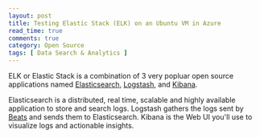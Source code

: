 ```yaml
---
layout: post
title: Testing Elastic Stack (ELK) on an Ubuntu VM in Azure
read_time: true
comments: true
category: Open Source
tags: [ Data Search & Analytics ]
---
```


ELK or Elastic Stack is a combination of 3 very popluar open source applications named [Elasticsearch](https://www.elastic.co/products/elasticsearch), [Logstash](https://www.elastic.co/products/logstash), and [Kibana](https://www.elastic.co/products/kibana).

Elasticsearch is a distributed, real time, scalable and highly available application to store and search logs. Logstash gathers the logs sent by [Beats](https://www.elastic.co/products/beats) and sends them to Elasticsearch. Kibana is the Web UI you'll use to visualize logs and actionable insights.


